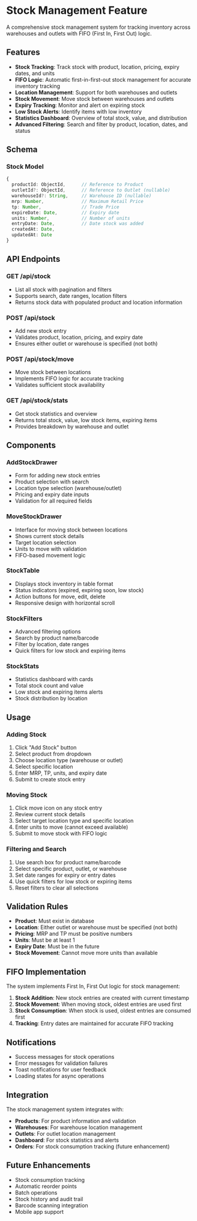 # Stock Management Feature

A comprehensive stock management system for tracking inventory across warehouses and outlets with FIFO (First In, First Out) logic.

## Features

- **Stock Tracking**: Track stock with product, location, pricing, expiry dates, and units
- **FIFO Logic**: Automatic first-in-first-out stock management for accurate inventory tracking
- **Location Management**: Support for both warehouses and outlets
- **Stock Movement**: Move stock between warehouses and outlets
- **Expiry Tracking**: Monitor and alert on expiring stock
- **Low Stock Alerts**: Identify items with low inventory
- **Statistics Dashboard**: Overview of total stock, value, and distribution
- **Advanced Filtering**: Search and filter by product, location, dates, and status

## Schema

### Stock Model
```typescript
{
  productId: ObjectId,      // Reference to Product
  outletId?: ObjectId,      // Reference to Outlet (nullable)
  warehouseId?: String,     // Warehouse ID (nullable)
  mrp: Number,              // Maximum Retail Price
  tp: Number,               // Trade Price
  expireDate: Date,         // Expiry date
  units: Number,            // Number of units
  entryDate: Date,          // Date stock was added
  createdAt: Date,
  updatedAt: Date
}
```

## API Endpoints

### GET /api/stock
- List all stock with pagination and filters
- Supports search, date ranges, location filters
- Returns stock data with populated product and location information

### POST /api/stock
- Add new stock entry
- Validates product, location, pricing, and expiry date
- Ensures either outlet or warehouse is specified (not both)

### POST /api/stock/move
- Move stock between locations
- Implements FIFO logic for accurate tracking
- Validates sufficient stock availability

### GET /api/stock/stats
- Get stock statistics and overview
- Returns total stock, value, low stock items, expiring items
- Provides breakdown by warehouse and outlet

## Components

### AddStockDrawer
- Form for adding new stock entries
- Product selection with search
- Location type selection (warehouse/outlet)
- Pricing and expiry date inputs
- Validation for all required fields

### MoveStockDrawer
- Interface for moving stock between locations
- Shows current stock details
- Target location selection
- Units to move with validation
- FIFO-based movement logic

### StockTable
- Displays stock inventory in table format
- Status indicators (expired, expiring soon, low stock)
- Action buttons for move, edit, delete
- Responsive design with horizontal scroll

### StockFilters
- Advanced filtering options
- Search by product name/barcode
- Filter by location, date ranges
- Quick filters for low stock and expiring items

### StockStats
- Statistics dashboard with cards
- Total stock count and value
- Low stock and expiring items alerts
- Stock distribution by location

## Usage

### Adding Stock
1. Click "Add Stock" button
2. Select product from dropdown
3. Choose location type (warehouse or outlet)
4. Select specific location
5. Enter MRP, TP, units, and expiry date
6. Submit to create stock entry

### Moving Stock
1. Click move icon on any stock entry
2. Review current stock details
3. Select target location type and specific location
4. Enter units to move (cannot exceed available)
5. Submit to move stock with FIFO logic

### Filtering and Search
1. Use search box for product name/barcode
2. Select specific product, outlet, or warehouse
3. Set date ranges for expiry or entry dates
4. Use quick filters for low stock or expiring items
5. Reset filters to clear all selections

## Validation Rules

- **Product**: Must exist in database
- **Location**: Either outlet or warehouse must be specified (not both)
- **Pricing**: MRP and TP must be positive numbers
- **Units**: Must be at least 1
- **Expiry Date**: Must be in the future
- **Stock Movement**: Cannot move more units than available

## FIFO Implementation

The system implements First In, First Out logic for stock management:

1. **Stock Addition**: New stock entries are created with current timestamp
2. **Stock Movement**: When moving stock, oldest entries are used first
3. **Stock Consumption**: When stock is used, oldest entries are consumed first
4. **Tracking**: Entry dates are maintained for accurate FIFO tracking

## Notifications

- Success messages for stock operations
- Error messages for validation failures
- Toast notifications for user feedback
- Loading states for async operations

## Integration

The stock management system integrates with:
- **Products**: For product information and validation
- **Warehouses**: For warehouse location management
- **Outlets**: For outlet location management
- **Dashboard**: For stock statistics and alerts
- **Orders**: For stock consumption tracking (future enhancement)

## Future Enhancements

- Stock consumption tracking
- Automatic reorder points
- Batch operations
- Stock history and audit trail
- Barcode scanning integration
- Mobile app support 